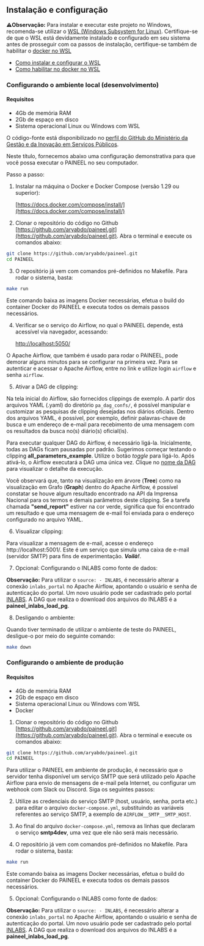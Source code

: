 ## Instalação e configuração

**⚠️Observação:** Para instalar e executar este projeto no Windows, recomenda-se utilizar o [WSL (Windows Subsystem for Linux)](https://learn.microsoft.com/pt-br/windows/wsl/).   Certifique-se de que o WSL está devidamente instalado e configurado em seu sistema antes de prosseguir com oa passos de instalação, certifique-se também de habilitar o [docker no WSL](https://learn.microsoft.com/pt-br/windows/wsl/tutorials/wsl-containers)

* [Como instalar e configurar o WSL](instalacao_wsl_windows)
* [Como habilitar no docker no WSL](habilitacao_docker_no_wsl.md)

### Configurando o ambiente local (desenvolvimento)

#### Requisitos

* 4Gb de memória RAM
* 2Gb de espaço em disco
* Sistema operacional Linux ou Windows com WSL

O código-fonte está disponibilizado no [perfil do GitHub do Ministério da Gestão e da Inovação em Serviços Públicos](https://github.com/aryabdo/paineel.git).

Neste título, fornecemos abaixo uma configuração demonstrativa para que você possa executar o PAINEEL no seu computador.

Passo a passo:

1. Instalar na máquina o Docker e Docker Compose (versão 1.29 ou superior):

    [https://docs.docker.com/compose/install/](https://docs.docker.com/compose/install/)

2. Clonar o repositório do código no Github
[https://github.com/aryabdo/paineel.git](https://github.com/aryabdo/paineel.git). Abra o terminal e execute os comandos abaixo:

```bash
git clone https://github.com/aryabdo/paineel.git
cd PAINEEL
```

3. O repositório já vem com comandos pré-definidos no Makefile. Para rodar o sistema, basta:

```bash
make run
```

Este comando baixa as imagens Docker necessárias, efetua o build do container Docker do PAINEEL e executa todos os demais passos necessários.

4. Verificar se o serviço do Airflow, no qual o PAINEEL depende, está acessível via navegador, acessando:

    [http://localhost:5050/](http://localhost:5050/)

O Apache Airflow, que também é usado para rodar o PAINEEL, pode demorar alguns minutos para se configurar na primeira vez. Para se autenticar e acessar o Apache Airflow, entre no link e utilize login `airflow` e senha `airflow`.

5. Ativar a DAG de clipping:

Na tela inicial do Airflow, são fornecidos clippings de exemplo. A partir dos arquivos YAML (.yaml) do diretório `pa_dag_confs/`, é possível manipular e customizar as pesquisas de clipping desejadas nos diários oficiais. Dentro dos arquivos YAML, é possível, por exemplo, definir palavras-chave de busca e um endereço de e-mail para recebimento de uma mensagem com os resultados da busca no(s) diário(s) oficial(is).

Para executar qualquer DAG do Airflow, é necessário ligá-la. Inicialmente, todas as DAGs ficam pausadas por padrão. Sugerimos começar testando o clipping **all_parameters_example**. Utilize o botão _toggle_ para ligá-lo. Após ativá-lo, o Airflow executará a DAG uma única vez. Clique no [nome da DAG](http://localhost:5050/tree?dag_id=all_parameters_example)
para visualizar o detalhe da execução.

Você observará que, tanto na visualização em árvore (**Tree**) como na visualização em Grafo (**Graph**) dentro do Apache Airflow, é possível constatar se houve algum resultado encontrado na API da Imprensa Nacional para os termos e demais parâmetros deste clipping. Se a tarefa chamada **"send_report"** estiver na cor verde, significa que foi encontrado um resultado e que uma mensagem de e-mail foi enviada para o endereço configurado no arquivo YAML.

6. Visualizar clipping:

Para visualizar a mensagem de e-mail, acesse o endereço http://localhost:5001/. Este é um serviço que simula uma caixa de e-mail (servidor SMTP) para fins de experimentação. **_Voilà!_**.

7. Opcional: Configurando o INLABS como fonte de dados:

**Observação:** Para utilizar o `source: - INLABS`, é necessário alterar a conexão `inlabs_portal` no Apache Airflow, apontando o usuário e senha de autenticação do portal. Um novo usuário pode ser cadastrado pelo portal [INLABS](https://inlabs.in.gov.br/acessar.php). A DAG
que realiza o download dos arquivos do INLABS é a **paineel_inlabs_load_pg**.

8. Desligando o ambiente:

Quando tiver terminado de utilizar o ambiente de teste do PAINEEL, desligue-o por meio do seguinte comando:

```bash
make down
```

### Configurando o ambiente de produção

#### Requisitos

* 4Gb de memória RAM
* 2Gb de espaço em disco
* Sistema operacional Linux ou Windows com WSL
* Docker



1. Clonar o repositório do código no Github
[https://github.com/aryabdo/paineel.git](https://github.com/aryabdo/paineel.git). Abra o terminal e execute os comandos abaixo:

```bash
git clone https://github.com/aryabdo/paineel.git
cd PAINEEL
```
Para utilizar o PAINEEL em ambiente de produção, é necessário que o servidor tenha disponível um serviço SMTP que será utilizado pelo Apache Airflow para envio de mensagens de e-mail pela Internet, ou configurar um webhook com Slack ou Discord. Siga os seguintes passos:

2. Utilize as credenciais do serviço SMTP (host, usuário, senha, porta etc.)
para editar o arquivo `docker-compose.yml`, substituindo as variáveis referentes ao serviço SMTP, a exemplo de `AIRFLOW__SMTP__SMTP_HOST`.

3. Ao final do arquivo `docker-compose.yml`, remova as linhas que declaram o serviço **smtp4dev**, uma vez que ele não será mais necessário.

4. O repositório já vem com comandos pré-definidos no Makefile. Para rodar o sistema, basta:

```bash
make run
```
Este comando baixa as imagens Docker necessárias, efetua o build do container Docker do PAINEEL e executa todos os demais passos necessários.

5. Opcional: Configurando o INLABS como fonte de dados:

**Observação:** Para utilizar o `source: - INLABS`, é necessário alterar a conexão `inlabs_portal` no Apache Airflow, apontando o usuário e senha de autenticação do portal. Um novo usuário pode ser cadastrado pelo portal [INLABS](https://inlabs.in.gov.br/acessar.php). A DAG
que realiza o download dos arquivos do INLABS é a **paineel_inlabs_load_pg**.